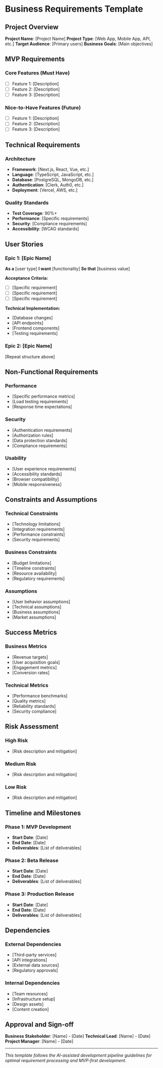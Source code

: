 # Business Requirements Template

## Project Overview

**Project Name**: [Project Name]
**Project Type**: [Web App, Mobile App, API, etc.]
**Target Audience**: [Primary users]
**Business Goals**: [Main objectives]

## MVP Requirements

### Core Features (Must Have)
- [ ] Feature 1: [Description]
- [ ] Feature 2: [Description]
- [ ] Feature 3: [Description]

### Nice-to-Have Features (Future)
- [ ] Feature 1: [Description]
- [ ] Feature 2: [Description]
- [ ] Feature 3: [Description]

## Technical Requirements

### Architecture
- **Framework**: [Next.js, React, Vue, etc.]
- **Language**: [TypeScript, JavaScript, etc.]
- **Database**: [PostgreSQL, MongoDB, etc.]
- **Authentication**: [Clerk, Auth0, etc.]
- **Deployment**: [Vercel, AWS, etc.]

### Quality Standards
- **Test Coverage**: 90%+
- **Performance**: [Specific requirements]
- **Security**: [Compliance requirements]
- **Accessibility**: [WCAG standards]

## User Stories

### Epic 1: [Epic Name]
**As a** [user type]
**I want** [functionality]
**So that** [business value]

**Acceptance Criteria:**
- [ ] [Specific requirement]
- [ ] [Specific requirement]
- [ ] [Specific requirement]

**Technical Implementation:**
- [Database changes]
- [API endpoints]
- [Frontend components]
- [Testing requirements]

### Epic 2: [Epic Name]
[Repeat structure above]

## Non-Functional Requirements

### Performance
- [Specific performance metrics]
- [Load testing requirements]
- [Response time expectations]

### Security
- [Authentication requirements]
- [Authorization rules]
- [Data protection standards]
- [Compliance requirements]

### Usability
- [User experience requirements]
- [Accessibility standards]
- [Browser compatibility]
- [Mobile responsiveness]

## Constraints and Assumptions

### Technical Constraints
- [Technology limitations]
- [Integration requirements]
- [Performance constraints]
- [Security requirements]

### Business Constraints
- [Budget limitations]
- [Timeline constraints]
- [Resource availability]
- [Regulatory requirements]

### Assumptions
- [User behavior assumptions]
- [Technical assumptions]
- [Business assumptions]
- [Market assumptions]

## Success Metrics

### Business Metrics
- [Revenue targets]
- [User acquisition goals]
- [Engagement metrics]
- [Conversion rates]

### Technical Metrics
- [Performance benchmarks]
- [Quality metrics]
- [Reliability standards]
- [Security compliance]

## Risk Assessment

### High Risk
- [Risk description and mitigation]

### Medium Risk
- [Risk description and mitigation]

### Low Risk
- [Risk description and mitigation]

## Timeline and Milestones

### Phase 1: MVP Development
- **Start Date**: [Date]
- **End Date**: [Date]
- **Deliverables**: [List of deliverables]

### Phase 2: Beta Release
- **Start Date**: [Date]
- **End Date**: [Date]
- **Deliverables**: [List of deliverables]

### Phase 3: Production Release
- **Start Date**: [Date]
- **End Date**: [Date]
- **Deliverables**: [List of deliverables]

## Dependencies

### External Dependencies
- [Third-party services]
- [API integrations]
- [External data sources]
- [Regulatory approvals]

### Internal Dependencies
- [Team resources]
- [Infrastructure setup]
- [Design assets]
- [Content creation]

## Approval and Sign-off

**Business Stakeholder**: [Name] - [Date]
**Technical Lead**: [Name] - [Date]
**Project Manager**: [Name] - [Date]

---

*This template follows the AI-assisted development pipeline guidelines for optimal requirement processing and MVP-first development.*
